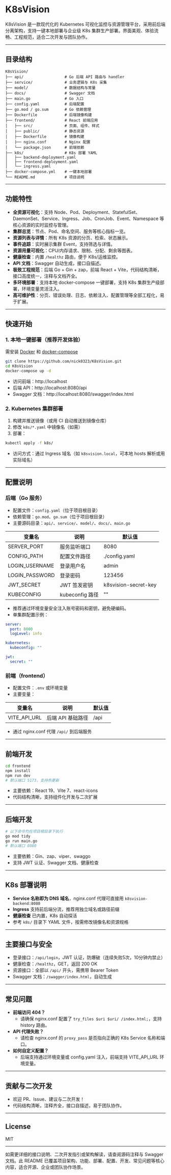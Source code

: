 # K8sVision

K8sVision 是一款现代化的 Kubernetes 可视化监控与资源管理平台，采用前后端分离架构，支持一键本地部署与企业级 K8s 集群生产部署。界面美观、体验流畅、工程规范，适合二次开发与团队协作。

---

## 目录结构

```
K8sVision/
├── api/                  # Go 后端 API 路由与 handler
├── service/              # 业务逻辑与 K8s 采集
├── model/                # 数据结构与常量
├── docs/                 # Swagger 文档
├── main.go               # Go 入口
├── config.yaml           # 后端配置
├── go.mod / go.sum       # Go 依赖管理
├── Dockerfile            # 后端镜像构建
├── frontend/             # React 前端应用
│   ├── src/              # 页面、组件、样式
│   ├── public/           # 静态资源
│   ├── Dockerfile        # 镜像构建
│   ├── nginx.conf        # Nginx 配置
│   └── package.json      # 前端依赖
├── k8s/                  # K8s 部署 YAML
│   ├── backend-deployment.yaml
│   ├── frontend-deployment.yaml
│   └── ingress.yaml
├── docker-compose.yml    # 一键本地部署
└── README.md             # 项目说明
```

---

## 功能特性

- **全资源可视化**：支持 Node、Pod、Deployment、StatefulSet、DaemonSet、Service、Ingress、Job、CronJob、Event、Namespace 等核心资源的实时监控与管理。
- **集群总览**：节点、Pod、命名空间、服务等核心指标一览。
- **资源列表与详情**：所有 K8s 资源的分页、检索、状态展示。
- **事件追踪**：实时展示集群 Event，支持筛选与详情。
- **资源用量可视化**：CPU/内存请求、限制、分配、剩余等图表。
- **健康检查**：内置 `/healthz` 路由，便于 K8s/运维监控。
- **API 文档**：Swagger 自动生成，接口自描述。
- **极致工程规范**：后端 Go + Gin + zap，前端 React + Vite，代码结构清晰，接口高度统一，注释与文档齐全。
- **多环境部署**：支持本地 docker-compose 一键部署，支持 K8s 集群生产级部署，环境变量灵活注入。
- **高可维护性**：分页、错误处理、日志、依赖注入、配置管理等全部工程化，易于扩展。

---

## 快速开始

### 1. 本地一键部署（推荐开发体验）

需安装 [Docker](https://www.docker.com/) 和 [docker-compose](https://docs.docker.com/compose/)

```bash
git clone https://github.com/nick0323/K8sVision.git
cd K8sVision
docker-compose up -d
```

- 访问前端：http://localhost
- 后端 API：http://localhost:8080/api
- Swagger 文档：http://localhost:8080/swagger/index.html

### 2. Kubernetes 集群部署

1. 构建并推送镜像（或用 CI 自动推送到镜像仓库）
2. 修改 `k8s/*.yaml` 中镜像名（如需）
3. 部署：

```bash
kubectl apply -f k8s/
```

- 访问方式：通过 Ingress 域名（如 `k8svision.local`，可本地 hosts 解析或用实际域名）

---

## 配置说明

### 后端（Go 服务）

- 配置文件：`config.yaml`（位于项目根目录）
- 依赖管理：`go.mod`、`go.sum`（位于项目根目录）
- 主要源码目录：`api/`、`service/`、`model/`、`docs/`、`main.go`

| 变量名           | 说明                   | 默认值         |
| ---------------- | ---------------------- | -------------- |
| SERVER_PORT      | 服务监听端口           | 8080           |
| CONFIG_PATH      | 配置文件路径           | ./config.yaml  |
| LOGIN_USERNAME   | 登录用户名             | admin          |
| LOGIN_PASSWORD   | 登录密码               | 123456         |
| JWT_SECRET       | JWT 签发密钥           | k8svision-secret-key |
| KUBECONFIG       | kubeconfig 路径        | ""             |

- 推荐通过环境变量安全注入账号密码和密钥，避免硬编码。
- 单集群配置示例：

```yaml
server:
  port: 8080
  logLevel: info

kubernetes:
  kubeconfig: ""

jwt:
  secret: ""
```

### 前端（frontend）

- 配置文件：`.env` 或环境变量
- 主要变量：

| 变量名         | 说明                   | 默认值         |
| -------------- | ---------------------- | -------------- |
| VITE_API_URL   | 后端 API 基础路径      | /api           |

- 通过 nginx.conf 代理 `/api/` 到后端服务

---

## 前端开发

```bash
cd frontend
npm install
npm run dev
# 默认端口 5173，支持热更新
```

- 主要依赖：React 19、Vite 7、react-icons
- 代码结构清晰，支持组件化开发与二次扩展

---

## 后端开发

```bash
# 以下命令均在项目根目录下执行
go mod tidy
go run main.go
# 默认端口 8080
```

- 主要依赖：Gin、zap、viper、swaggo
- 支持 JWT 认证、Swagger 文档、健康检查

---

## K8s 部署说明

- **Service 名称即为 DNS 域名**，nginx.conf 代理可直接用 `k8svision-backend:8080`
- **Ingress** 支持前后端分流，推荐用独立域名或路径前缀
- **健康检查** 已内置，K8s 自动探活
- 参考 `k8s/` 目录下 YAML 文件，按需修改镜像名和资源规格

---

## 主要接口与安全

- 登录接口：`/api/login`，JWT 认证，防爆破（连续失败5次，10分钟内禁止）
- 健康检查：`/healthz`，GET，返回 200 OK
- 资源接口：全部以 `/api/` 开头，需携带 Bearer Token
- Swagger 文档：`/swagger/index.html`，自动生成

---

## 常见问题

- **前端访问 404？**
  - 请确保 nginx.conf 配置了 `try_files $uri $uri/ /index.html;`，支持 history 路由。
- **API 代理失败？**
  - 请检查 nginx.conf 的 `proxy_pass` 是否指向正确的 K8s Service 名称和端口。
- **如何自定义配置？**
  - 后端支持通过环境变量或 config.yaml 注入，前端支持 VITE_API_URL 环境变量。

---

## 贡献与二次开发

- 欢迎 PR、Issue、建议与二次开发！
- 代码结构清晰，注释齐全，接口自描述，易于团队协作。

---

## License

MIT

---

如需更详细的接口说明、二次开发指引或架构解读，请查阅源码注释与 Swagger 文档。此 README 已覆盖项目架构、功能、部署、配置、开发、常见问题等核心内容，适合开源、企业或团队协作场景。
